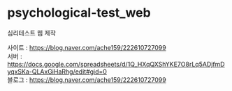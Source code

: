 # psychological-test_web
심리테스트 웹 제작

사이트 : https://blog.naver.com/ache159/222610727099 </br>
서버 : https://docs.google.com/spreadsheets/d/1Q_HXqQXShYKE7O8rLq5ADjfmDyqxSKa-QLAxGiHaRhg/edit#gid=0 </br>
블로그 : https://blog.naver.com/ache159/222610727099 </br>
